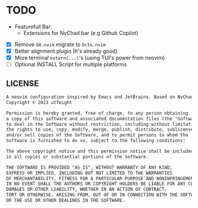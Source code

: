 # TODO

- Featurefull Bar:
  - Extensions for NvChad bar (e.g Github Copilot)
- [x] Remove `GH.nvim` migrate to `Octo.nvim`
- [x] Better alignment plugin (It's already good)
- [x] More terminal `extern(...)`'s (using TUI's power from neovim)
- [ ] Optional INSTALL Script for multiple platforms

## LICENSE

```md
A neovim configuration inspired by Emacs and JetBrains. Based on NvChad
Copyright © 2023 utfeight

Permission is hereby granted, free of charge, to any person obtaining
a copy of this software and associated documentation files (the "Software"),
to deal in the Software without restriction, including without limitation
the rights to use, copy, modify, merge, publish, distribute, sublicense,
and/or sell copies of the Software, and to permit persons to whom the
Software is furnished to do so, subject to the following conditions:

The above copyright notice and this permission notice shall be included
in all copies or substantial portions of the Software.

THE SOFTWARE IS PROVIDED "AS IS", WITHOUT WARRANTY OF ANY KIND,
EXPRESS OR IMPLIED, INCLUDING BUT NOT LIMITED TO THE WARRANTIES
OF MERCHANTABILITY, FITNESS FOR A PARTICULAR PURPOSE AND NONINFRINGEMENT.
IN NO EVENT SHALL THE AUTHORS OR COPYRIGHT HOLDERS BE LIABLE FOR ANY CLAIM,
DAMAGES OR OTHER LIABILITY, WHETHER IN AN ACTION OF CONTRACT,
TORT OR OTHERWISE, ARISING FROM, OUT OF OR IN CONNECTION WITH THE SOFTWARE
OR THE USE OR OTHER DEALINGS IN THE SOFTWARE.
```
